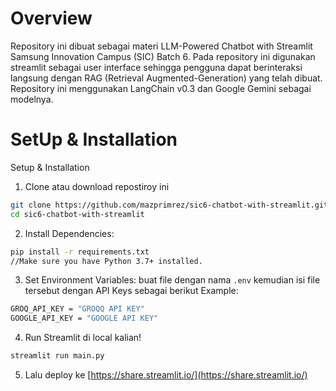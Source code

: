 # Overview
Repository ini dibuat sebagai materi LLM-Powered Chatbot with Streamlit Samsung Innovation Campus (SIC) Batch 6. Pada repository ini digunakan streamlit sebagai user interface sehingga pengguna dapat berinteraksi langsung dengan RAG (Retrieval Augmented-Generation) yang telah dibuat. Repository ini menggunakan LangChain v0.3 dan Google Gemini sebagai modelnya.

# SetUp & Installation
Setup & Installation
1. Clone atau download repostiroy ini
```bash
git clone https://github.com/mazprimrez/sic6-chatbot-with-streamlit.git
cd sic6-chatbot-with-streamlit
```
2. Install Dependencies:
```bash
pip install -r requirements.txt
//Make sure you have Python 3.7+ installed.
```
3. Set Environment Variables:
buat file dengan nama `.env` kemudian isi file tersebut dengan API Keys sebagai berikut
Example:
```bash
GROQ_API_KEY = "GROQQ API KEY"
GOOGLE_API_KEY = "GOOGLE API KEY"
```
4. Run Streamlit di local kalian!
```bash
streamlit run main.py
```
5. Lalu deploy ke [https://share.streamlit.io/](https://share.streamlit.io/)
